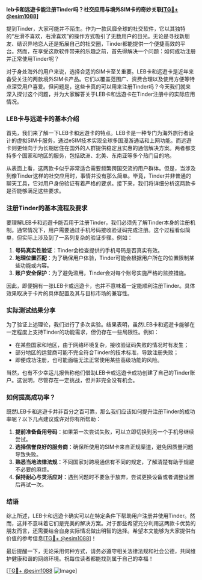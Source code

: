 **leb卡和远遊卡能注册Tinder吗？社交应用与境外SIM卡的奇妙关联[[TG💪+ @esim1088](https://t.me/s/esim1088)]**

提到Tinder，大家可能并不陌生。作为一款风靡全球的社交软件，它以其独特的“左滑不喜欢，右滑喜欢”的操作方式吸引了无数用户的目光。无论是寻找新朋友、结识异地恋人还是拓展自己的社交圈，Tinder都能提供一个便捷高效的平台。然而，在享受这款软件带来的乐趣之前，首先得解决一个问题：如何成功注册并正常使用Tinder呢？

对于身处海外的用户来说，选择合适的SIM卡至关重要。LEB卡和远遊卡是近年来备受关注的两款境外SIM卡产品。它们以覆盖范围广、资费合理以及使用方便等特点深受用户喜爱。但问题是，这些卡真的可以用来注册Tinder吗？今天我们就来深入探讨这个问题，并为大家解答关于LEB卡和远遊卡在Tinder注册中的实际应用情况。

### LEB卡与远遊卡的基本介绍

首先，我们来了解一下LEB卡和远遊卡的特点。LEB卡是一种专门为海外旅行者设计的虚拟SIM卡服务，通过eSIM技术实现全球多国漫游通话和上网功能。而远遊卡则更倾向于为长期居住在国外的人群提供稳定且实惠的通信解决方案。两者都支持多个国家和地区的服务，包括欧洲、北美、东南亚等多个热门目的地。

从表面上看，这两款卡似乎非常适合需要频繁跨国交流的用户群体。但是，当涉及到像Tinder这样的社交应用时，事情并没有那么简单。毕竟，Tinder并非普通的聊天工具，它对用户身份验证有着严格的要求。接下来，我们将详细分析这两款卡是否能够满足这些要求。

### 注册Tinder的基本流程及要求

要理解LEB卡和远遊卡能否用于注册Tinder，我们必须先了解Tinder本身的注册机制。通常情况下，用户需要通过手机号码接收验证码完成注册。这个过程看似简单，但实际上涉及到了一系列复杂的验证步骤。例如：

1. **号码真实性验证**：Tinder会检查提供的手机号码是否真实有效。
2. **地理位置匹配**：为了确保用户体验，Tinder可能会根据用户所在的位置限制某些功能或内容。
3. **账户安全保护**：为了避免滥用，Tinder会对每个账号实施严格的监控措施。

因此，即便拥有一张LEB卡或远遊卡，也并不意味着一定能顺利注册Tinder。具体效果取决于卡片的具体配置及其与目标市场的兼容性。

### 实际测试结果分享

为了验证上述理论，我们进行了多次实验。结果表明，虽然LEB卡和远遊卡能够在一定程度上支持Tinder的功能需求，但仍存在一些局限性。例如：

- 在某些国家和地区，由于网络环境复杂，接收验证码失败的情况时有发生；
- 部分地区的运营商可能不完全符合Tinder的技术标准，导致注册失败；
- 即便成功注册，也可能面临无法正常使用某些高级功能的风险。

当然，也有不少幸运儿报告称他们借助LEB卡或远遊卡成功创建了自己的Tinder账户。这说明，尽管存在一定挑战，但并非完全没有机会。

### 如何提高成功率？

既然LEB卡和远遊卡并非百分之百可靠，那么我们应该如何提升注册Tinder的成功率呢？以下几点建议或许对你有所帮助：

1. **提前准备备用号码**：如果第一次尝试失败，可以立即切换到另一个手机号继续尝试。
2. **选择信誉良好的服务商**：确保所使用的SIM卡来自正规渠道，避免因质量问题导致失败。
3. **熟悉当地法律法规**：不同国家对跨境通信有不同的规定，了解清楚有助于规避不必要的麻烦。
4. **保持耐心与灵活应对**：遇到问题时不要急于放弃，尝试更换设备或者调整设置后再试一次。

### 结语

综上所述，LEB卡和远遊卡确实可以在特定条件下帮助用户注册并使用Tinder。然而，这并不意味着它们是完美的解决方案。对于那些希望充分利用这两款卡优势的朋友而言，还需要结合自身实际情况做出明智的选择。希望本文能够为大家提供有价值的参考信息[[TG💪+ @esim1088](https://t.me/s/esim1088)]！

最后提醒一下，无论采用何种方式，请务必遵守相关法律法规和社会公德，共同维护健康和谐的网络环境。祝每位读者都能找到属于自己的幸福！

[[TG💪+ @esim1088](https://t.me/s/esim1088) ![Image](https://i.postimg.cc/4NQfJmqS/Snipaste-2025-05-13-00-14-12.png)]
